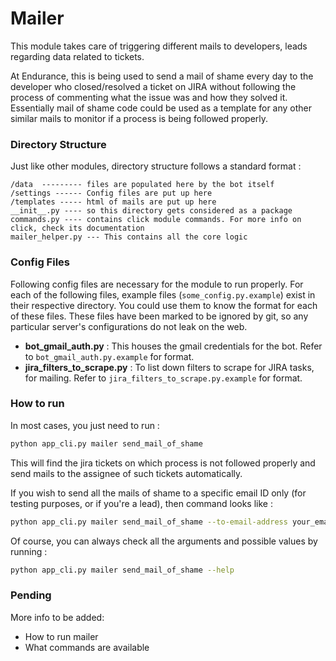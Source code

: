 # Mailer

This module takes care of triggering different mails to developers, leads regarding data related to tickets. 

At Endurance, this is being used to send a mail of shame every day to the developer who closed/resolved a ticket on JIRA without following the process of commenting what the issue was and how they solved it. Essentially mail of shame code could be used as a template for any other similar mails to monitor if a process is being followed properly.


### Directory Structure
Just like other modules, directory structure follows a standard format : 

```
/data  --------- files are populated here by the bot itself
/settings ------ Config files are put up here
/templates ----- html of mails are put up here
__init__.py ---- so this directory gets considered as a package
commands.py ---- contains click module commands. For more info on click, check its documentation
mailer_helper.py --- This contains all the core logic 
```

### Config Files

Following config files are necessary for the module to run properly. For each of the following files, example files (`some_config.py.example`) exist in their respective directory. You could use them to know the format for each of these files. These files have been marked to be ignored by git, so any particular server's configurations do not leak on the web.

- **bot_gmail_auth.py** : This houses the gmail credentials for the bot. Refer to `bot_gmail_auth.py.example` for format.
- **jira_filters_to_scrape.py** : To list down filters to scrape for JIRA tasks, for mailing. Refer to `jira_filters_to_scrape.py.example` for format.


### How to run

In most cases, you just need to run : 
```bash
python app_cli.py mailer send_mail_of_shame
```
This will find the jira tickets on which process is not followed properly and send mails to the assignee of such tickets automatically. 

If you wish to send all the mails of shame to a specific email ID only (for testing purposes, or if you're a lead), then command looks like : 
```bash
python app_cli.py mailer send_mail_of_shame --to-email-address your_email@gmail.com
```

Of course, you can always check all the arguments and possible values by running : 

```bash
python app_cli.py mailer send_mail_of_shame --help
```

### Pending
More info to be added:
- How to run mailer
- What commands are available
